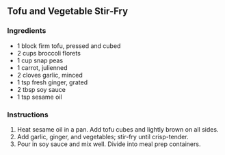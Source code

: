 ## Tofu and Vegetable Stir-Fry
### Ingredients
- 1 block firm tofu, pressed and cubed
- 2 cups broccoli florets
- 1 cup snap peas
- 1 carrot, julienned
- 2 cloves garlic, minced
- 1 tsp fresh ginger, grated
- 2 tbsp soy sauce
- 1 tsp sesame oil

### Instructions
1. Heat sesame oil in a pan. Add tofu cubes and lightly brown on all sides.
2. Add garlic, ginger, and vegetables; stir-fry until crisp-tender.
3. Pour in soy sauce and mix well. Divide into meal prep containers.
